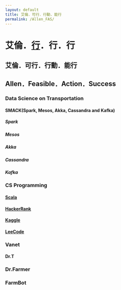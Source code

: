```yaml
---
layout: default
title: 艾倫．可行．行動．能行
permalink: /Allen_FAS/
---
```



# 艾倫．[行](http://www.shuowen.org/view/1265)．行．行 

## 艾倫．可行．行動．能行
## Allen．Feasible．Action．Success
### Data Science on Transportation

#### SMACK(Spark, Mesos, Akka,  Cassandra and Kafka)
##### Spark
##### Mesos
##### Akka
##### Cassandra
##### Kafka

### CS Programming
#### [Scala](https://docs.scala-lang.org/)
#### [HackerRank](https://www.hackerrank.com/)
#### [Kaggle](https://www.kaggle.com/)
#### [LeeCode](https://leetcode.com/)

###  Vanet
#### Dr.T

### Dr.Farmer
### FarmBot